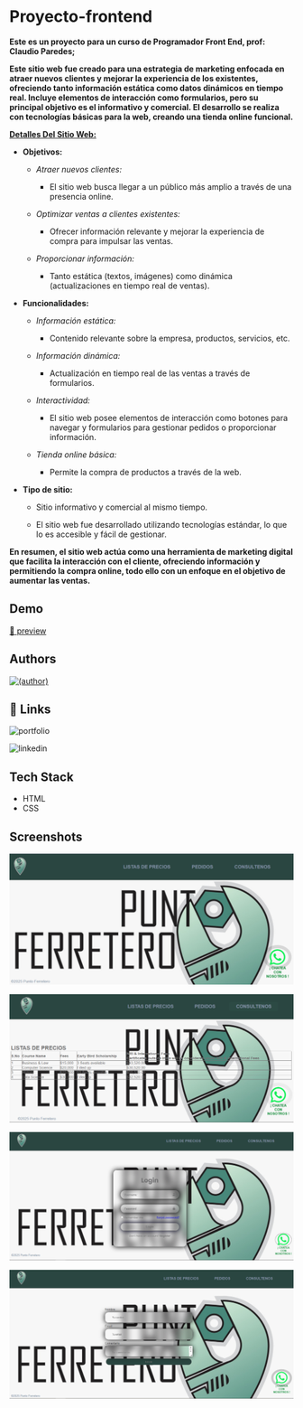 # Proyecto-frontend

**Este es un proyecto para un curso de Programador Front End, prof: Claudio Paredes;**

**Este sitio web fue creado para una estrategia de marketing enfocada en atraer nuevos clientes y mejorar la experiencia de los existentes, ofreciendo tanto información estática como datos dinámicos en tiempo real. Incluye elementos de interacción como formularios, pero su principal objetivo es el informativo y comercial. El desarrollo se realiza con tecnologías básicas para la web, creando una tienda online funcional.**

<ins>**Detalles Del Sitio Web:**</ins>

- **Objetivos:**

  - _Atraer nuevos clientes:_

    - El sitio web busca llegar a un público más amplio a través de una presencia online.

  - _Optimizar ventas a clientes existentes:_

    - Ofrecer información relevante y mejorar la experiencia de compra para impulsar las ventas.

  - _Proporcionar información:_

    - Tanto estática (textos, imágenes) como dinámica (actualizaciones en tiempo real de ventas).

- **Funcionalidades:**

  - _Información estática:_

    - Contenido relevante sobre la empresa, productos, servicios, etc.

  - _Información dinámica:_

    - Actualización en tiempo real de las ventas a través de formularios.

  - _Interactividad:_

    - El sitio web posee elementos de interacción como botones para navegar y formularios para gestionar pedidos o proporcionar información.

  - _Tienda online básica:_

    - Permite la compra de productos a través de la web.

- **Tipo de sitio:**

  - Sitio informativo y comercial al mismo tiempo.

  - El sitio web fue desarrollado utilizando tecnologías estándar, lo que lo es accesible y fácil de gestionar.

**En resumen, el sitio web actúa como una herramienta de marketing digital que facilita la interacción con el cliente, ofreciendo información y permitiendo la compra online, todo ello con un enfoque en el objetivo de aumentar las ventas.**

## Demo

[🚀 preview ](https://htmlpreview.github.io/?https://github.com/lucho-39/proyecto-frontend/blob/main/index.html)

## Authors

[![(author)](https://img.shields.io/badge/GitHub-100000?style=for-the-badge&logo=github&logoColor=white)](https://github.com/lucho-39)

## 🔗 Links

![portfolio](https://img.shields.io/badge/my_portfolio-000?style=for-the-badge&logo=ko-fi&logoColor=whitehttps://htmlpreview.github.io/?https://github.com/lucho-39/portfolio/blob/main/index.html)

![linkedin](https://img.shields.io/badge/linkedin-0A66C2?style=for-the-badge&logo=linkedin&logoColor=whitehttps://www.linkedin.com/in/luciano-santa-cruz-70aa40139/)

## Tech Stack

- HTML
- CSS

## Screenshots

![App Screenshot](/img/captu/CapturaU.PNG)

![App Screenshot](/img/captu/CapturaDo.PNG)

![App Screenshot](/img/captu/CapturaTr.PNG)

![App Screenshot](/img/captu/CapturaCu.PNG)
